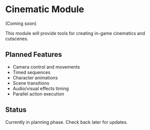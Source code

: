 # Cinematic Module

(Coming soon)

This module will provide tools for creating in-game cinematics and cutscenes.

## Planned Features

- Camera control and movements
- Timed sequences
- Character animations
- Scene transitions
- Audio/visual effects timing
- Parallel action execution

## Status

Currently in planning phase. Check back later for updates.

